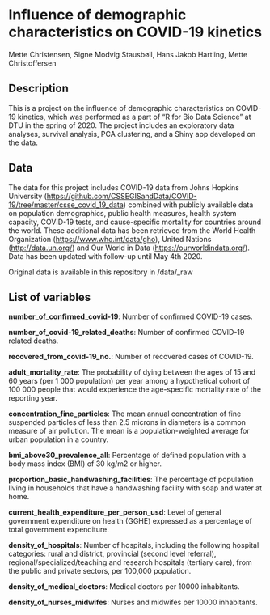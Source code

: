 Influence of demographic characteristics on COVID-19 kinetics
================
Mette Christensen, Signe Modvig Stausbøll, Hans Jakob Hartling, Mette
Christoffersen

## Description

This is a project on the influence of demographic characteristics on
COVID-19 kinetics, which was performed as a part of “R for Bio Data
Science” at DTU in the spring of 2020. The project includes an
exploratory data analyses, survival analysis, PCA clustering, and a
Shiny app developed on the data.

## Data

The data for this project includes COVID-19 data from Johns Hopkins
University
(<https://github.com/CSSEGISandData/COVID-19/tree/master/csse_covid_19_data>)
combined with publicly available data on population demographics, public
health measures, health system capacity, COVID-19 tests, and
cause-specific mortality for countries around the world. These
additional data has been retrieved from the World Health Organization
(<https://www.who.int/data/gho>), United Nations (<http://data.un.org/>)
and Our World in Data (<https://ourworldindata.org/>). Data has been
updated with follow-up until May 4th 2020.

Original data is available in this repository in /data/\_raw

## List of variables

**number\_of\_confirmed\_covid-19**: Number of confirmed COVID-19 cases.

**number\_of\_covid-19\_related\_deaths**: Number of confirmed COVID-19
related deaths.

**recovered\_from\_covid-19\_no.**: Number of recovered cases of
COVID-19.

**adult\_mortality\_rate**: The probability of dying between the ages of
15 and 60 years (per 1 000 population) per year among a hypothetical
cohort of 100 000 people that would experience the age-specific
mortality rate of the reporting year.

**concentration\_fine\_particles**: The mean annual concentration of
fine suspended particles of less than 2.5 microns in diameters is a
common measure of air pollution. The mean is a population-weighted
average for urban population in a country.

**bmi\_above30\_prevalence\_all**: Percentage of defined population with
a body mass index (BMI) of 30 kg/m2 or higher.

**proportion\_basic\_handwashing\_facilities**: The percentage of
population living in households that have a handwashing facility with
soap and water at home.

**current\_health\_expenditure\_per\_person\_usd**: Level of general
government expenditure on health (GGHE) expressed as a percentage of
total government expenditure.

**density\_of\_hospitals**: Number of hospitals, including the following
hospital categories: rural and district, provincial (second level
referral), regional/specialized/teaching and research hospitals
(tertiary care), from the public and private sectors, per 100,000
population.

**density\_of\_medical\_doctors**: Medical doctors per 10000
inhabitants.

**density\_of\_nurses\_midwifes**: Nurses and midwifes per 10000
inhabitants.
